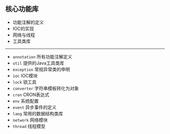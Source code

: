 
## 核心功能库

- 功能注解的定义
- IOC的实现
- 网络与线程
- 工具类库

---

- `annotation` 所有功能注解定义
- `util` 提供的Java工具类库
- `exception` 常规异常类的申明
- `ioc` IOC模块
- `lock` 锁工具
- `converter` 字符串模板转化为对象
- `cron` CRON表达式
- `env` 系统配置
- `event` 异步事件的定义
- `lang` 常用的数据结构类库
- `network` 网络模块
- `thread` 线程模型